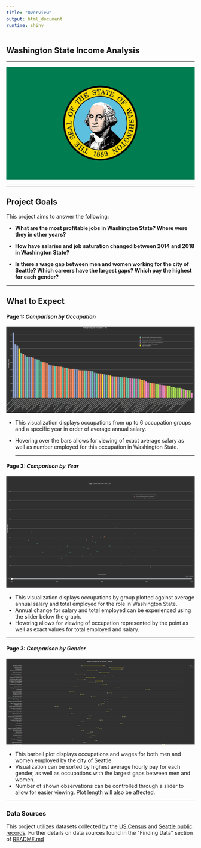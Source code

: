 ```yaml
---
title: "Overview"
output: html_document
runtime: shiny
---
```

## Washington State Income Analysis
***
![Washington State Flag](imgs/flag_seal.gif)

***
## Project Goals
This project aims to answer the following:

- **What are the most profitable jobs in Washington State? Where were they in other years?**

- **How have salaries and job saturation changed between 2014 and 2018 in Washington State?**

- **Is there a wage gap between men and women working for the city of Seattle? Which careers have the largest gaps? Which pay the highest for each gender?**

***
## What to Expect

#### **Page 1:** _Comparison by Occupation_
![Image of occupation bar graph](imgs/occ_img.png)
  
- This visualization displays occupations from up to 6 occupation groups and a specific year in order of average annual salary. 
- Hovering over the bars allows for viewing of exact average salary as well as number employed for this occupation in Washington State.
  
  ***
#### **Page 2:** _Comparison by Year_
![Image of year scatterplot](imgs/year_img.png)
  
- This visualization displays occupations by group plotted against average annual salary and total employed for the role in Washington State. 
- Annual change for salary and total employed can be experienced using the slider below the graph. 
- Hovering allows for viewing of occupation represented by the point as well as exact values for total employed and salary.

***
#### **Page 3:** _Comparison by Gender_
![Image of gender barplot](imgs/gender_img.png)
- This barbell plot displays occupations and wages for both men and women employed by the city of Seattle.
- Visualization can be sorted by highest average hourly pay for each gender, as well as occupations with the largest gaps between men and women.
- Number of shown observations can be controlled through a slider to allow for easier viewing. Plot length will also be affected.


***
### Data Sources
This project utilizes datasets collected by the [US Census](https://www.census.gov/en.html) and [Seattle public records](https://data.seattle.gov/).
Further details on data sources found in the "Finding Data" section of [README.md](https://github.com/marcrng/self/blob/master/README.md)
